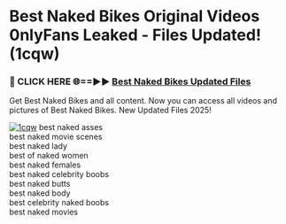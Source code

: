 # Best Naked Bikes Original Videos 0nlyFans Leaked - Files Updated! (1cqw)

<h3>🔴 CLICK HERE 🌐==►► <a href="https://tinyurl.com/yckcrads" rel="nofollow">Best Naked Bikes Updated Files</a></h3>

Get Best Naked Bikes and all content. Now you can access all videos and pictures of Best Naked Bikes. New Updated Files 2025!

[![1cqw](https://i.imgur.com/hpKpOFt.gif)](https://tinyurl.com/yckcrads)
best naked asses<br>
best naked movie scenes<br>
best naked lady<br>
best of naked women<br>
best naked females<br>
best naked celebrity boobs<br>
best naked butts<br>
best naked body<br>
best celebrity naked boobs<br>
best naked movies